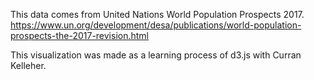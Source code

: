 This data comes from United Nations World Population Prospects 2017. 
https://www.un.org/development/desa/publications/world-population-prospects-the-2017-revision.html

This visualization was made as a learning process of d3.js with Curran Kelleher.
